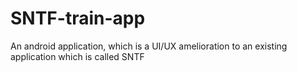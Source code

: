# SNTF-train-app
An android application, which is a UI/UX amelioration to an existing application which is called SNTF
